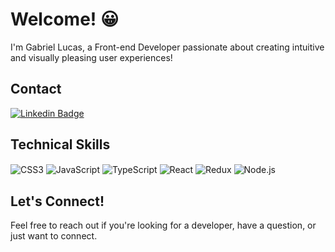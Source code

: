 # Welcome! 😀

I'm Gabriel Lucas, a Front-end Developer passionate about creating intuitive and visually pleasing user experiences!

## Contact

[![Linkedin Badge](https://img.shields.io/badge/-LinkedIn-0077B5?style=flat-square&logo=LinkedIn&logoColor=white&link=https://www.linkedin.com/in/gabriel-lucas-539a28234/)](https://www.linkedin.com/in/gabriel-lucas-539a28234/)

<!-- Showcase your projects here with images and links -->

## Technical Skills

<!-- Display your skills with badges -->

<div> 
 <img align="center" alt="CSS3" src="https://img.shields.io/badge/CSS3-1572B6?style=flat-square&logo=css3&logoColor=white">
 <img align="center" alt="JavaScript" src="https://img.shields.io/badge/JavaScript-F7DF1E?style=flat-square&logo=javascript&logoColor=black">
 <img align="center" alt="TypeScript" src="https://img.shields.io/badge/TypeScript-007ACC?style=flat-square&logo=typescript&logoColor=white">
 <img align="center" alt="React" src="https://img.shields.io/badge/React-61DAFB?style=flat-square&logo=react&logoColor=black">
 <img align="center" alt="Redux" src="https://img.shields.io/badge/Redux-593D88?style=flat-square&logo=redux&logoColor=white">
 <img align="center" alt="Node.js" src="https://img.shields.io/badge/Node.js-43853D?style=flat-square&logo=node.js&logoColor=white">
</div>

## Let's Connect!

Feel free to reach out if you're looking for a developer, have a question, or just want to connect.
